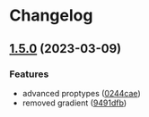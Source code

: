 # Changelog

## [1.5.0](https://github.com/volusion/element-proptypes/compare/v1.4.0...v1.5.0) (2023-03-09)


### Features

* advanced proptypes ([0244cae](https://github.com/volusion/element-proptypes/commit/0244caeffb5b00460575bdeb8e099021a6a5b52d))
* removed gradient ([9491dfb](https://github.com/volusion/element-proptypes/commit/9491dfbe4acbb65bc7dba0a5e61eb5d53fdc6280))
